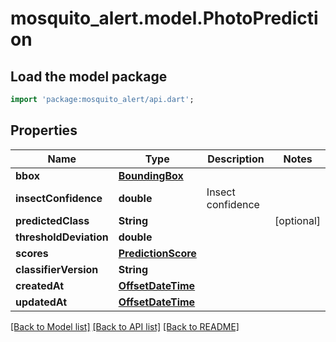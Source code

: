 # mosquito_alert.model.PhotoPrediction

## Load the model package
```dart
import 'package:mosquito_alert/api.dart';
```

## Properties
Name | Type | Description | Notes
------------ | ------------- | ------------- | -------------
**bbox** | [**BoundingBox**](BoundingBox.md) |  | 
**insectConfidence** | **double** | Insect confidence | 
**predictedClass** | **String** |  | [optional] 
**thresholdDeviation** | **double** |  | 
**scores** | [**PredictionScore**](PredictionScore.md) |  | 
**classifierVersion** | **String** |  | 
**createdAt** | [**OffsetDateTime**](OffsetDateTime.md) |  | 
**updatedAt** | [**OffsetDateTime**](OffsetDateTime.md) |  | 

[[Back to Model list]](../README.md#documentation-for-models) [[Back to API list]](../README.md#documentation-for-api-endpoints) [[Back to README]](../README.md)



